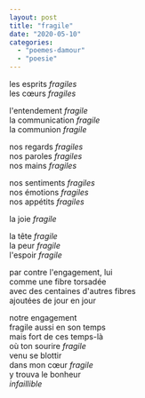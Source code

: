 ```yaml
---
layout: post
title: "fragile"
date: "2020-05-10"
categories: 
  - "poemes-damour"
  - "poesie"
---
```


les esprits _fragiles_  
les cœurs _fragiles_

l'entendement _fragile_  
la communication _fragile_  
la communion _fragile_

nos regards _fragiles_  
nos paroles _fragiles_  
nos mains _fragiles_

nos sentiments _fragiles_  
nos émotions _fragiles_  
nos appétits _fragiles_

la joie _fragile_

la tête _fragile_  
la peur _fragile_  
l'espoir _fragile_

par contre l'engagement, lui  
comme une fibre torsadée  
avec des centaines d'autres fibres  
ajoutées de jour en jour

notre engagement  
fragile aussi en son temps  
mais fort de ces temps-là  
où ton sourire _fragile_  
venu se blottir  
dans mon cœur _fragile_  
y trouva le bonheur  
_infaillible_
